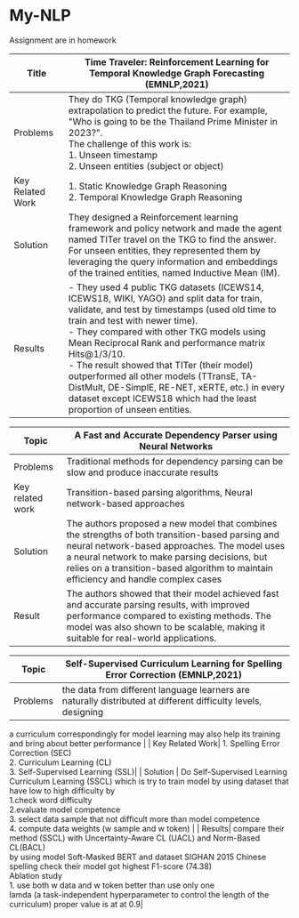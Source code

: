 # My-NLP
Assignment are in homework




| Title | Time Traveler: Reinforcement Learning for Temporal Knowledge Graph Forecasting (EMNLP,2021) |
|----------------|-----------|
| Problems | They do TKG (Temporal knowledge graph) extrapolation to predict the future. For example, "Who is going to be the Thailand Prime Minister in 2023?". <br> The challenge of this work is:<br> 1. Unseen timestamp <br> 2. Unseen entities (subject or object) |
| Key Related Work | 1. Static Knowledge Graph Reasoning <br>2. Temporal Knowledge Graph Reasoning |
| Solution | They designed a Reinforcement learning framework and policy network and made the agent named TITer travel on the TKG to find the answer.<br>For unseen entities, they represented them by leveraging the query information and embeddings of the trained entities, named Inductive Mean (IM). |
| Results  | - They used 4 public TKG datasets (ICEWS14, ICEWS18, WIKI, YAGO) and split data for train, validate, and test by timestamps (used old time to train and test with newer time). <br>- They compared with other TKG models using Mean Reciprocal Rank and performance matrix Hits@1/3/10.<br>- The result showed that TITer (their model) outperformed all other models (TTransE, TA-DistMult, DE-SimplE, RE-NET, xERTE, etc.) in every dataset except ICEWS18 which had the least proportion of unseen entities. |




| Topic | A Fast and Accurate Dependency Parser using Neural Networks |
|----|----|
| Problems | Traditional methods for dependency parsing can be slow and produce inaccurate results |
| Key related work |Transition-based parsing algorithms, Neural network-based approaches |
| Solution | The authors proposed a new model that combines the strengths of both transition-based parsing and neural network-based approaches. The model uses a neural network to make parsing decisions, but relies on a transition-based algorithm to maintain efficiency and handle complex cases |
| Result | The authors showed that their model achieved fast and accurate parsing results, with improved performance compared to existing methods. The model was also shown to be scalable, making it suitable for real-world applications. |


|Topic| Self-Supervised Curriculum Learning for Spelling Error Correction (EMNLP,2021)|
|----|----|
| Problems | the data from different language learners are naturally distributed at different difficulty levels, designing
a curriculum correspondingly for model learning may also help its training and bring about
better performance |
| Key Related Work| 1. Spelling Error Correction (SEC)<br>2. Curriculum Learning (CL)<br>3. Self-Supervised Learning (SSL)|
| Solution | Do Self-Supervised Learning Curriculum Learning (SSCL) which is try to train model by using dataset that have low to high difficulty by <br> 1.check word difficulty<br>2.evaluate model competence<br>3. select data sample that not difficult more than model competence <br> 4. compute data weights (w sample and w token)  |
| Results| compare their method (SSCL) with Uncertainty-Aware CL (UACL) and Norm-Based CL(BACL) <br> by using model Soft-Masked BERT and dataset SIGHAN 2015 Chinese spelling check their model got highest F1-score (74.38) <br> Ablation study <br> 1. use both w data and w token better than use only one <br>lamda (a task-independent hyperparameter to control the
length of the curriculum) proper value is at at 0.9|
